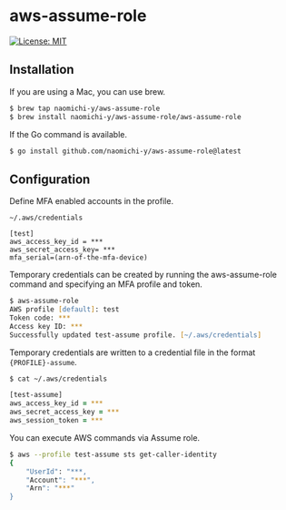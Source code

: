 # aws-assume-role

[![License: MIT](https://img.shields.io/badge/License-MIT-yellow.svg)](https://opensource.org/licenses/MIT)


## Installation

If you are using a Mac, you can use brew.

```zsh
$ brew tap naomichi-y/aws-assume-role
$ brew install naomichi-y/aws-assume-role/aws-assume-role
```

If the Go command is available.

```zsh
$ go install github.com/naomichi-y/aws-assume-role@latest
```

## Configuration

Define MFA enabled accounts in the profile.

`~/.aws/credentials`
```
[test]
aws_access_key_id = ***
aws_secret_access_key= ***
mfa_serial=(arn-of-the-mfa-device)
```

Temporary credentials can be created by running the aws-assume-role command and specifying an MFA profile and token.

```zsh
$ aws-assume-role
AWS profile [default]: test
Token code: ***
Access key ID: ***
Successfully updated test-assume profile. [~/.aws/credentials]
```

Temporary credentials are written to a credential file in the format `{PROFILE}-assume`.

```zsh
$ cat ~/.aws/credentials

[test-assume]
aws_access_key_id = ***
aws_secret_access_key = ***
aws_session_token = ***
```

You can execute AWS commands via Assume role.
```zsh
$ aws --profile test-assume sts get-caller-identity
{
    "UserId": "***,
    "Account": "***",
    "Arn": "***"
}
```
